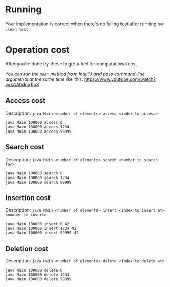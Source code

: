 # Running

Your implementation is correct when there's no failing test after running `mvn clean test`.

# Operation cost

After you're done try these to get a feel for computational cost.

You can *run the `main` method from IntelliJ and pass command-line arguments at the same time* like this: https://www.youtube.com/watch?v=kAAbdoq1to8

## Access cost

Description: `java Main <number of elements> access <index to access>`

```
java Main 100000 access 0
java Main 100000 access 1234
java Main 100000 access 99999
```

## Search cost

Description: `java Main <number of elements> search <number to search for>`

```
java Main 100000 search 0
java Main 100000 search 1234
java Main 100000 search 99999
```

## Insertion cost

Description: `java Main <number of elements> insert <index to insert at> <number to insert>`

```
java Main 100000 insert 0 42
java Main 100000 insert 1234 42
java Main 100000 insert 99999 42
```

## Deletion cost

Description: `java Main <number of elements> delete <index to delete at>`

```
java Main 100000 delete 0
java Main 100000 delete 1234
java Main 100000 delete 99999
```
